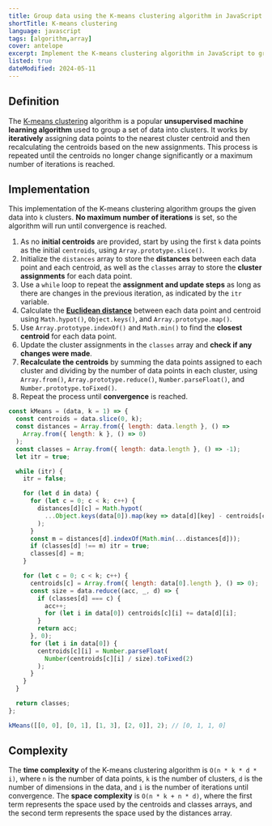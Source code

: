 ```yaml
---
title: Group data using the K-means clustering algorithm in JavaScript
shortTitle: K-means clustering
language: javascript
tags: [algorithm,array]
cover: antelope
excerpt: Implement the K-means clustering algorithm in JavaScript to group data into clusters.
listed: true
dateModified: 2024-05-11
---
```


## Definition

The [K-means clustering]((https://en.wikipedia.org/wiki/K-means_clustering)) algorithm is a popular **unsupervised machine learning algorithm** used to group a set of data into clusters. It works by **iteratively** assigning data points to the nearest cluster centroid and then recalculating the centroids based on the new assignments. This process is repeated until the centroids no longer change significantly or a maximum number of iterations is reached.

## Implementation

This implementation of the K-means clustering algorithm groups the given data into `k` clusters. **No maximum number of iterations** is set, so the algorithm will run until convergence is reached.

1. As no **initial centroids** are provided, start by using the first `k` data points as the initial `centroids`, using `Array.prototype.slice()`.
2. Initialize the `distances` array to store the **distances** between each data point and each centroid, as well as the `classes` array to store the **cluster assignments** for each data point.
3. Use a `while` loop to repeat the **assignment and update steps** as long as there are changes in the previous iteration, as indicated by the `itr` variable.
4. Calculate the [**Euclidean distance**](/js/s/euclidean-distance) between each data point and centroid using `Math.hypot()`, `Object.keys()`, and `Array.prototype.map()`.
5. Use `Array.prototype.indexOf()` and `Math.min()` to find the **closest centroid** for each data point.
6. Update the cluster assignments in the `classes` array and **check if any changes were made**.
7. **Recalculate the centroids** by summing the data points assigned to each cluster and dividing by the number of data points in each cluster, using `Array.from()`, `Array.prototype.reduce()`, `Number.parseFloat()`, and `Number.prototype.toFixed()`.
8. Repeat the process until **convergence** is reached.

```js
const kMeans = (data, k = 1) => {
  const centroids = data.slice(0, k);
  const distances = Array.from({ length: data.length }, () =>
    Array.from({ length: k }, () => 0)
  );
  const classes = Array.from({ length: data.length }, () => -1);
  let itr = true;

  while (itr) {
    itr = false;

    for (let d in data) {
      for (let c = 0; c < k; c++) {
        distances[d][c] = Math.hypot(
          ...Object.keys(data[0]).map(key => data[d][key] - centroids[c][key])
        );
      }
      const m = distances[d].indexOf(Math.min(...distances[d]));
      if (classes[d] !== m) itr = true;
      classes[d] = m;
    }

    for (let c = 0; c < k; c++) {
      centroids[c] = Array.from({ length: data[0].length }, () => 0);
      const size = data.reduce((acc, _, d) => {
        if (classes[d] === c) {
          acc++;
          for (let i in data[0]) centroids[c][i] += data[d][i];
        }
        return acc;
      }, 0);
      for (let i in data[0]) {
        centroids[c][i] = Number.parseFloat(
          Number(centroids[c][i] / size).toFixed(2)
        );
      }
    }
  }

  return classes;
};

kMeans([[0, 0], [0, 1], [1, 3], [2, 0]], 2); // [0, 1, 1, 0]
```

## Complexity

The **time complexity** of the K-means clustering algorithm is `O(n * k * d * i)`, where `n` is the number of data points, `k` is the number of clusters, `d` is the number of dimensions in the data, and `i` is the number of iterations until convergence. The **space complexity** is `O(n * k + n * d)`, where the first term represents the space used by the centroids and classes arrays, and the second term represents the space used by the distances array.
